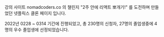 강의 사이트 nomadcoders.co 의 챌린지 "2주 안에 리액트 뽀개기!" 를 도전하며 만들었던 넷플릭스 클론 페이지 입니다.

2022년 0228 ~ 0314 기간에 진행되었고, 총 230명의 신청자, 27명의 졸업생중에 4명의 우수 졸업생에 선정되었습니다. 
